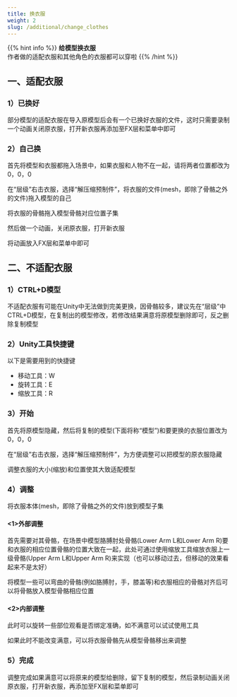 ```yaml
---
title: 换衣服
weight: 2
slug: /additional/change_clothes
---
```


{{% hint info %}}
**给模型换衣服**  
作者做的适配衣服和其他角色的衣服都可以穿啦
{{% /hint %}}

## 一、适配衣服

### 1）已换好

部分模型的适配衣服在导入原模型后会有一个已换好衣服的文件，这时只需要录制一个动画关闭原衣服，打开新衣服再添加至FX层和菜单中即可

### 2）自己换

首先将模型和衣服都拖入场景中，如果衣服和人物不在一起，请将两者位置都改为0，0，0

在“层级”右击衣服，选择“解压缩预制件”，将衣服的文件(mesh，即除了骨骼之外的文件)拖入模型的自己

将衣服的骨骼拖入模型骨骼对应位置子集

然后做一个动画，关闭原衣服，打开新衣服

将动画放入FX层和菜单中即可

## 二、不适配衣服

### 1）CTRL+D模型

不适配衣服有可能在Unity中无法做到完美更换，因骨骼较多，建议先在“层级”中CTRL+D模型，在复制出的模型修改，若修改结果满意将原模型删除即可，反之删除复制模型

### 2）Unity工具快捷键

以下是需要用到的快捷键

- 移动工具：W
- 旋转工具：E
- 缩放工具：R

### 3）开始

首先将原模型隐藏，然后将复制的模型(下面将称“模型”)和要更换的衣服位置改为0，0，0

在“层级”右击衣服，选择“解压缩预制件”，为方便调整可以把模型的原衣服隐藏

调整衣服的大小(缩放)和位置使其大致适配模型

### 4）调整

将衣服本体(mesh，即除了骨骼之外的文件)放到模型子集

#### <1>外部调整

首先需要对其骨骼，在场景中模型胳膊肘处骨骼(Lower Arm L和Lower Arm R)要和衣服的相应位置骨骼的位置大致在一起，此处可通过使用缩放工具缩放衣服上一级骨骼(Upper Arm L和Upper Arm R)来实现（也可以移动过去，但移动的效果看起来不是太好）

将模型一些可以弯曲的骨骼(例如胳膊肘，手，膝盖等)和衣服相应的骨骼对齐后可以将骨骼放入模型骨骼相应位置

#### <2>内部调整

此时可以旋转一些部位观看是否绑定准确，如不满意可以试试使用工具

如果此时不能改变满意，可以将衣服骨骼先从模型骨骼移出来调整

### 5）完成

调整完成如果满意可以将原来的模型给删除，留下复制的模型，然后录制动画关闭原衣服，打开新衣服，再添加至FX层和菜单即可
